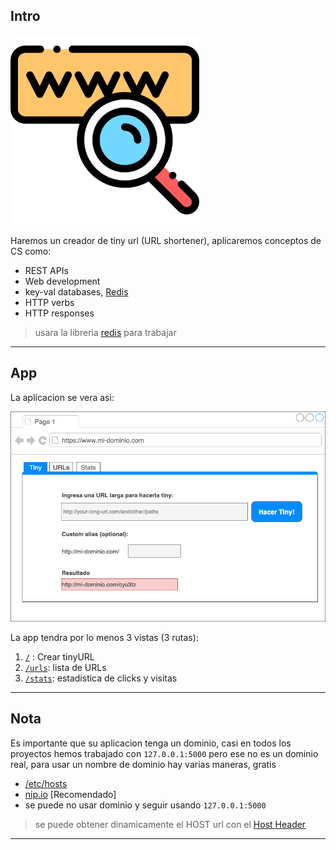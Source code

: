 ## Intro

![lmm](img/logo.png)

Haremos un creador de tiny url (URL shortener), aplicaremos conceptos de CS como:

- REST APIs
- Web development
- key-val databases, [Redis](https://redis.io/topics/introduction)
- HTTP verbs
- HTTP responses

> usara la libreria [redis](https://pypi.org/project/redis/) para trabajar

---
## App

La aplicacion se vera asi:


![1](img/mock1.png)

La app tendra por lo menos 3 vistas (3 rutas):

1. [`/`](/tiny-urls) : Crear tinyURL
2. [`/urls`](/url-list): lista de URLs
3. [`/stats`](/stats): estadistica de clicks y visitas

---

## Nota
Es importante que su aplicacion tenga un dominio, casi en todos los proyectos hemos trabajado con `127.0.0.1:5000` pero ese no es un dominio real, para usar un nombre de dominio hay varias maneras, gratis

- [/etc/hosts](https://support.acquia.com/hc/en-us/articles/360004175973-Using-an-etc-hosts-file-for-custom-domains-during-development#:~:text=The%20%2Fetc%2Fhosts%20file%20contains,before%20making%20a%20website%20live.)
- [nip.io](https://nip.io/) [Recomendado]
- se puede no usar dominio y seguir usando `127.0.0.1:5000`

> se puede obtener dinamicamente el HOST url con el [Host Header](https://stackoverflow.com/questions/43156023/what-is-http-host-header)

---

